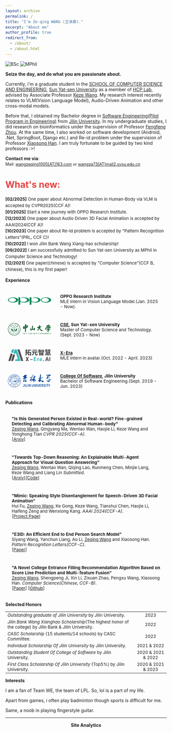 ```yaml
---
layout: archive
permalink: /
title: "I'm Ze-qing WANG (王泽卿)."
excerpt: "About me"
author_profile: true
redirect_from: 
  - /about/
  - /about.html
---
```


![BSc](https://img.shields.io/badge/B.Sc.-Jilin%20Univ.%20(2019--2023)-yellowgreen?style=flat-square&color=181717&labelColor=red)
![MPhil](https://img.shields.io/badge/MPhil.-SYSU.%20(2023--Now)-yellowgreen?style=flat-square&color=181717&labelColor=blue)

<!-------------------->
**Seize the day, and do what you are passionate about.**

Currently, i'm a graduate student in the [SCHOOL OF COMPUTER SCIENCE AND ENGINEERING](https://cse.sysu.edu.cn/), [Sun Yat-sen University](https://www.sysu.edu.cn/) as a member of [HCP Lab](https://www.sysu-hcp.net/), advised by Associate Professor [Keze Wang](https://kezewang.com/). My research interest recently relates to VLM(Vision  Language Model), Audio-Driven Animation and other cross-modal models.

Before that, I obtained my Bachelor degree in [Software Engineering(Pilot Program in Engineering)](http://csw.jlu.edu.cn/info/1080/2824.htm) from [Jilin University](https://www.jlu.edu.cn/). In my undergraduate studies, I did research on bioinformatics under the supervision of Professor [Fengfeng Zhou](https://www.healthinformaticslab.org/). At the same time, I also worked on software development (Android, .Net, SpringBoot, Django etc.) and Re-id problem under the supervision of Professor [Xiaosong Han](https://ccst.jlu.edu.cn/info/1196/17217.htm). I am truly fortunate to be guided by two kind professors :>!

**Contact me via**:  
  <i class="fa fa-fw fa-envelope"></i> <font style="font-size: 0.9em;">Mail: <a href="mailto:wangzeqing1005@163.com">wangzeqing1005[AT]163.com</a> or <a href="mailto:wangzq73@mail2.sysu.edu.cn">wangzq73[AT]mail2.sysu.edu.cn</a></font>
<br>

<h1 style="color: rgb(231, 65, 65);"><b>What's new:</b></h1>
<div style="line-height: 1.5em; font-size: 0.95em">
  <p>
  <b>[02/2025]</b> One paper about Abnormal Detection in Human-Body via VLM is accepted by CVPR2025(CCF A)! <br>
  <b>[01/2025]</b> Start a new journey with OPPO Research Institute. <br>
  <b>[12/2023]</b> One paper about Audio Driven 3D Facial Animation is accepted by AAAI2024(CCF A)! <br>
  <b>[10/2023]</b> One paper about Re-id problem is accepted by "Pattern Recognition Letters"(PRL, CCF C)! <br>
  <b>[10/2022]</b> I won Jilin Bank Wang Xiang-hao scholarship! <br>
  <b>[09/2022]</b> I am successfully admitted to Sun Yat-sen University as MPhil in Computer Science and Technology!<br>
  <b>[12/2021]</b> One paper(chinese) is accepted by "Computer Science"(CCF B, chinese), this is my first paper! <br>
  </p>
</div>

**Experience**
<!-- <h2><b>Experience</b></h2> -->
<table style="width:100%;border:0px;border-spacing:0px;border-collapse:separate;margin-right:0;margin-left:0;font-size:0.95em;">
  <tr>
    <td style="padding:8px;width:30%;vertical-align:middle;border:none;">
      <img src='images/OPPO_logo.png' width="300">
    </td>
    <td style="padding:20px;width:70%;vertical-align:middle;border-right:none;border:none;">
      <b><a href="https://ur.oppo.com/"></a>OPPO Research Institute</b>
      <br>
      MLE intern in Vision Language Model.(Jan. 2025 - Now).
      <br>
    </td>
  </tr>
  <tr>
    <td style="padding:8px;width:30%;vertical-align:middle;border:none;">
      <img src='images/sysu-removebg-preview.png' width="300">
    </td>
    <td style="padding:20px;width:70%;vertical-align:middle;border-right:none;border:none;">
      <b><a href="https://cse.sysu.edu.cn/">CSE</a>, Sun Yat-sen University</b>
      <br>
      Master of Computer Science and Technology.(Sept. 2023 - Now)
      <br>
    </td>
  </tr>
  <tr>
    <td style="padding:8px;width:30%;vertical-align:middle;border:none;">
      <img src='images/X-Era.png' width="300">
    </td>
    <td style="padding:20px;width:70%;vertical-align:middle;border-right:none;border:none;">
      <b><a href="https://yuan-avatar.com/">X-Era</a></b>
      <br>
      MLE intern in avatar.(Oct. 2022 - April. 2023)
      <br>
    </td>
  </tr>
  <tr>
    <td style="padding:8px;width:30%;vertical-align:middle;border:none;">
      <img src='images/jluselogo.png' width="300">
    </td>
    <td style="padding:20px;width:70%;vertical-align:middle;border-right:none;border:none;">
      <b><a href="http://csw.jlu.edu.cn/">College Of Software</a>, Jilin University</b>
      <br>
      Bachelor of Software Engineering.(Sept. 2019 - Jun. 2023)
      <br>
    </td>
  </tr>
  <!-- <tr>
    <td style="padding:8px;width:30%;vertical-align:middle;border:none;">
      <img src='images/zz7zlogo.png' width="300">
    </td>
    <td style="padding:20px;width:70%;vertical-align:middle;border-right:none;border:none;">
      <a href="http://zz7z.zzedu.net.cn/"><b>Zhengzhou No.7 Middle School</b></a>
      <br>
      Middle School.(Sept. 2013 - Jun. 2019)
      <br>
    </td>
  </tr> -->
</table>

**Publications**
<!-- <h2><b>Publications</b></h2> -->
<table style="width:100%;border:None;border-spacing:0px;border-collapse:separate;margin-right:0;margin-left:0;font-size:0.95em;">
  <tr>
    <td style="padding:20px;width:70%;vertical-align:middle;border-right:none;border:none;">
      <b>"Is this Generated Person Existed in Real-world? Fine-grained Detecting and Calibrating Abnormal Human-body"</b>
      <br>
      <u>Zeqing Wang</u>, Qingyang Ma, Wentao Wan, Haojie Li, Keze Wang and Yonghong Tian  <i>CVPR 2025(CCF-A)</i>.
      <br>
      [<a href="https://arxiv.org/abs/2411.14205">Arxiv</a>]
    </td>
  </tr>

  <tr>
    <td style="padding:20px;width:70%;vertical-align:middle;border-right:none;border:none;">
      <b>"Towards Top-Down Reasoning: An Explainable Multi-Agent Approach for Visual Question Answering"</b>
      <br>
      <u>Zeqing Wang</u>, Wentao Wan, Qiqing Lao, Runmeng Chen, Minjie Lang, Keze Wang and Liang Lin      <i>Submitted</i>.
      <br>
      [<a href="https://arxiv.org/pdf/2311.17331">Arxiv</a>][<a href="https://github.com/Zeqing-Wang/Towards-Top-Down-Reasoning">Code</a>]
    </td>
  </tr>

  <tr>
    <td style="padding:20px;width:70%;vertical-align:middle;border-right:none;border:none;">
      <b>"Mimic: Speaking Style Disentanglement for Speech-Driven 3D Facial Animation"</b>
      <br>
      Hui Fu, <u>Zeqing Wang</u>, Ke Gong, Keze Wang, Tianshui Chen, Haojie Li, Haifeng Zeng and Wenxiong Kang. <i>AAAI 2024(CCF-A)</i>.
      <br>
      [<a href="https://zeqing-wang.github.io/Mimic/">Project Page</a>]
    </td>
  </tr>


  <tr>
    <td style="padding:20px;width:70%;vertical-align:middle;border-right:none;border:none;">
      <b>"E3ID: An Efficient End to End Person Search Model"</b>
      <br>
      Siyang Wang, Yanchun Liang, Ao Li, <u>Zeqing Wang</u> and Xiaosong Han. <i>Pattern Recognition Letters(CCF-C)</i>.
      <br>
      [<a href="https://www.sciencedirect.com/science/article/pii/S0167865523003094">Paper</a>]
    </td>
  </tr>
  
  <tr>
    <!-- <td style="padding:8px;width:30%;vertical-align:middle;border:none;">
      <a href="images/gaokao.png">
      <img src='images/gaokao.png' width="300">
      </a>
    </td> -->
    <td style="padding:20px;width:70%;vertical-align:middle;border-right:none;border:none;">
      <b>"A Novel College Entrance Filling Recommendation Algorithm Based on Score Line Prediction and Multi-feature Fusion"</b>
      <br>
      <u>Zeqing Wang</u>, Shengpeng Ji, Xin Li, Zixuan Zhao, Pengxu Wang, Xiaosong Han. <i>Computer Science(Chinese, CCF-B)</i>.
      <br>
      [<a href="https://www.jsjkx.com/CN/10.11896/jsjkx.211100266">Paper</a>]
      [<a href="https://github.com/Zeqing-Wang/Reco-PMW">Github</a>]
    </td>
  </tr>

</table>

<!-- <h4><b>Miscellaneous</b></h4> -->
<!-- <h5><i>Articles & Projects</i></h5> -->

**Selected Honors**

<table style="border:none;font-size:0.95em;">
  <tr>
    <td style="border:none;"><i>Outstanding graduate of Jilin University </i> by Jilin University.
    </td>
    <td style="border:none;text-align:center;">2023
    </td>
  </tr>
  <tr>
    <td style="border:none;"><i>Jilin Bank Wang Xianghao Scholarship</i>(The highest honor of the college) by Jilin Bank & Jilin University.
    </td>
    <td style="border:none;text-align:center;">2022
    </td>
  </tr>
  <tr>
    <td style="border:none;"><i>CASC Scholarship</i> (15 students/14 schools) by CASC Committee.
    </td>
    <td style="border:none;text-align:center;">2022
    </td>
  </tr>
  <tr>
    <td style="border:none;"><i>Individual Scholarship Of Jilin University</i>  by Jilin University.
    </td>
    <td style="border:none;text-align:center;">2021 & 2022
    </td>
  </tr>
  <tr>
    <td style="border:none;"><i>Outstanding Student Of College of Software</i> by Jilin University.
    </td>
    <td style="border:none;text-align:center;">2020 & 2021 & 2022
    </td>
  </tr>
  <tr>
    <td style="border:none;"><i>First Class Scholarship Of Jilin University</i> (Top5%) by Jilin University.
    </td>
    <td style="border:none;text-align:center;">2020 & 2021 & 2023
    </td>
  </tr>
</table>

**Interests**


I am a fan of Team WE, the team of LPL. So, lol is a part of my life.

Apart from games, i often play badminton though sports is difficult for me.

Same, a noob in playing fingerstyle guitar.

--------

<center><b>Site Analytics</b></center>
<script type='text/javascript' id='clustrmaps' src='//cdn.clustrmaps.com/map_v2.js?cl=ffffff&w=150&t=n&d=T4UIhX2t22nm_qN1kFnxR_qI8tV9vvambgs4Ldcj7z0'></script>
